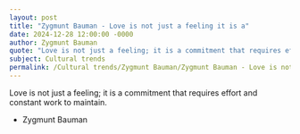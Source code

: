 ```yaml
---
layout: post
title: "Zygmunt Bauman - Love is not just a feeling it is a"
date: 2024-12-28 12:00:00 -0000
author: Zygmunt Bauman
quote: "Love is not just a feeling; it is a commitment that requires effort and constant work to maintain."
subject: Cultural trends
permalink: /Cultural trends/Zygmunt Bauman/Zygmunt Bauman - Love is not just a feeling it is a
---
```


Love is not just a feeling; it is a commitment that requires effort and constant work to maintain.

- Zygmunt Bauman
